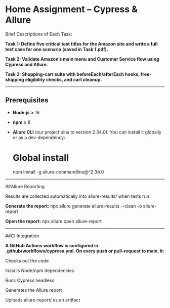 # Home Assignment – Cypress & Allure

Brief Descriptions of Each Task:

**Task 1: Define five critical test titles for the Amazon site and write a full test case for one scenario (saved in Task 1.pdf).**

**Task 2: Validate Amazon’s main menu and Customer Service flow using Cypress and Allure.**

**Task 3: Shopping-cart suite with beforeEach/afterEach hooks, free-shipping eligibility checks, and cart cleanup.**

---

## Prerequisites

- **Node.js** ≥ 16  
- **npm** ≥ 8  
- **Allure CLI** (our project pins to version 2.34.0). You can install it globally or as a dev-dependency:

  # Global install
  npm install -g allure-commandline@^2.34.0


---

##Allure Reporting

Results are collected automatically into allure-results/ when tests run.

**Generate the report:**
npx allure generate allure-results --clean -o allure-report

**Open the report:**
npx allure open allure-report



---


##CI Integration

**A GitHub Actions workflow is configured in .github/workflows/cypress.yml. On every push or pull-request to main, it:**

Checks out the code

Installs Node/npm dependencies

Runs Cypress headless

Generates the Allure report

Uploads allure-report/ as an artifact
